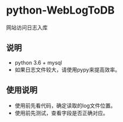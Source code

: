 # python-WebLogToDB
网站访问日志入库

## 说明
* python 3.6 + mysql
* 如果日志文件较大，请使用pypy来提高效率。

## 使用说明
* 使用前先看代码，确定读取的log文件位置。
* 使用前先测试，查看字段是否正确对应。
